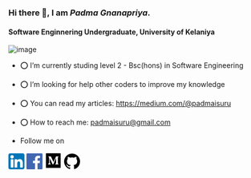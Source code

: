 
<!--
**PadmaGnanapriya/PadmaGnanapriya** is a ✨ _special_ ✨ repository because its `README.md` (this file) appears on your GitHub profile.

Here are some ideas to get you started:

- 🔭 I’m currently working on ...
- 🌱 I’m currently learning ...
- 👯 I’m looking to collaborate on ...
- 🤔 I’m looking for help with ...
- 💬 Ask me about ...
- 📫 How to reach me: ...
- 😄 Pronouns: ...
- ⚡ Fun fact: ...
-->
### Hi there 👋, I am *Padma Gnanapriya*.  
#### Software Enginnering Undergraduate, University of Kelaniya

![image](https://drive.google.com/uc?export=view&id=1w7FWHOLtiIJ25QUZ6uJ_a1C-jWet_Wmg)

- ⭕ I’m currently studing level 2 - Bsc(hons) in Software Engineering 
- ⭕ I’m looking for help other coders to improve my knowledge
- ⭕ You can read my articles: https://medium.com/@padmaisuru
- ⭕ How to reach me: padmaisuru@gmail.com

- Follow me on


[![Padma](https://github.com/PadmaGnanapriya/PadmaGnanapriya/blob/master/linkedin.png)](https://www.linkedin.com/in/padma-gnanapriya-16b515180)
[![Padma](https://github.com/PadmaGnanapriya/PadmaGnanapriya/blob/master/facebook.png)](https://www.facebook.com/padma.kalhara/)
[![Padma](https://github.com/PadmaGnanapriya/PadmaGnanapriya/blob/master/medium.png)](https://medium.com/@padmaisuru)
[![Padma](https://github.com/PadmaGnanapriya/PadmaGnanapriya/blob/master/github.png)](https://github.com/PadmaGnanapriya)


